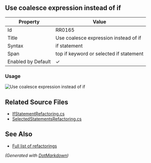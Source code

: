 ## Use coalesce expression instead of if

| Property           | Value                                   |
| ------------------ | --------------------------------------- |
| Id                 | RR0165                                  |
| Title              | Use coalesce expression instead of if   |
| Syntax             | if statement                            |
| Span               | top if keyword or selected if statement |
| Enabled by Default | &#x2713;                                |

### Usage

![Use coalesce expression instead of if](../../images/refactorings/UseCoalesceExpressionInsteadOfIf.png)

## Related Source Files

* [IfStatementRefactoring.cs](../../src/Refactorings/CSharp/Refactorings/IfStatementRefactoring.cs)
* [SelectedStatementsRefactoring.cs](../../src/Refactorings/CSharp/Refactorings/SelectedStatementsRefactoring.cs)

## See Also

* [Full list of refactorings](Refactorings.md)

*\(Generated with [DotMarkdown](http://github.com/JosefPihrt/DotMarkdown)\)*